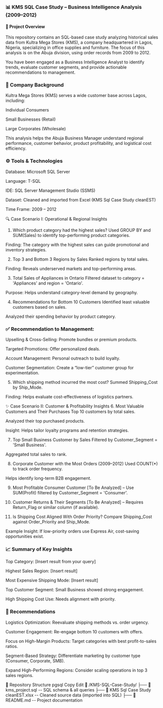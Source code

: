 ### 📊 KMS SQL Case Study – Business Intelligence Analysis (2009–2012)


#### 📁 Project Overview


This repository contains an SQL-based case study analyzing historical sales data from Kultra Mega Stores (KMS), a company headquartered in Lagos, Nigeria, specializing in office supplies and furniture. The focus of this analysis is on the Abuja division, using order records from 2009 to 2012.

You have been engaged as a Business Intelligence Analyst to identify trends, evaluate customer segments, and provide actionable recommendations to management.




### 🏢 Company Background
Kultra Mega Stores (KMS) serves a wide customer base across Lagos, including:

Individual Consumers

Small Businesses (Retail)

Large Corporates (Wholesale)

This analysis helps the Abuja Business Manager understand regional performance, customer behavior, product profitability, and logistical cost efficiency.

###  ⚙️ Tools & Technologies
Database: Microsoft SQL Server

Language: T-SQL

IDE: SQL Server Management Studio (SSMS)

Dataset: Cleaned and imported from Excel (KMS Sql Case Study cleanEST)

Time Frame: 2009 – 2012

🔍 Case Scenario I: Operational & Regional Insights
1. Which product category had the highest sales?
Used GROUP BY and SUM(Sales) to identify top-performing product categories.

Finding: The category with the highest sales can guide promotional and inventory strategies.

2. Top 3 and Bottom 3 Regions by Sales
Ranked regions by total sales.

Finding: Reveals underserved markets and top-performing areas.

3. Total Sales of Appliances in Ontario
Filtered dataset to category = 'Appliances' and region = 'Ontario'.

Purpose: Helps understand category-level demand by geography.

4. Recommendations for Bottom 10 Customers
Identified least valuable customers based on sales.

Analyzed their spending behavior by product category.

### ✅ Recommendation to Management:
Upselling & Cross-Selling: Promote bundles or premium products.

Targeted Promotions: Offer personalized deals.

Account Management: Personal outreach to build loyalty.

Customer Segmentation: Create a “low-tier” customer group for experimentation.

5. Which shipping method incurred the most cost?
Summed Shipping_Cost by Ship_Mode.

Finding: Helps evaluate cost-effectiveness of logistics partners.

✨ Case Scenario II: Customer & Profitability Insights
6. Most Valuable Customers and Their Purchases
Top 10 customers by total sales.

Analyzed their top purchased products.

Insight: Helps tailor loyalty programs and retention strategies.

7. Top Small Business Customer by Sales
Filtered by Customer_Segment = 'Small Business'.

Aggregated total sales to rank.

8. Corporate Customer with the Most Orders (2009–2012)
Used COUNT(*) to track order frequency.

Helps identify long-term B2B engagement.

9. Most Profitable Consumer Customer
[To Be Analyzed] – Use SUM(Profit) filtered by Customer_Segment = 'Consumer'.

10. Customer Returns & Their Segments
[To Be Analyzed] – Requires Return_Flag or similar column (if available).

11. Is Shipping Cost Aligned With Order Priority?
Compare Shipping_Cost against Order_Priority and Ship_Mode.

Example Insight: If low-priority orders use Express Air, cost-saving opportunities exist.


### 📈 Summary of Key Insights
Top Category: [Insert result from your query]

Highest Sales Region: [Insert result]

Most Expensive Shipping Mode: [Insert result]

Top Customer Segment: Small Business showed strong engagement.

High Shipping Cost Use: Needs alignment with priority.

### 📌 Recommendations
Logistics Optimization: Reevaluate shipping methods vs. order urgency.

Customer Engagement: Re-engage bottom 10 customers with offers.

Focus on High-Margin Products: Target categories with best profit-to-sales ratios.

Segment-Based Strategy: Differentiate marketing by customer type (Consumer, Corporate, SMB).

Expand High-Performing Regions: Consider scaling operations in top 3 sales regions.

📂 Repository Structure
pgsql
Copy
Edit
📁 /KMS-SQL-Case-Study/
├── 📄 kms_project.sql              -- SQL schema & all queries
├── 📄 KMS Sql Case Study cleanEST.xlsx -- Cleaned source data (imported into SQL)
├── 📄 README.md                   -- Project documentation
